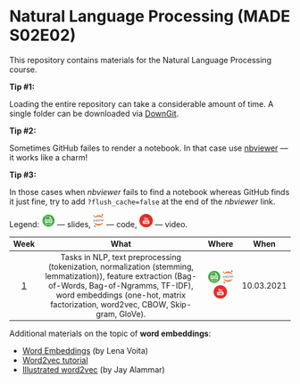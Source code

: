 # Natural Language Processing (MADE S02E02)
This repository contains materials for the Natural Language Processing course.

**Tip #1:**

Loading the entire repository can take a considerable amount of time. A single folder can be downloaded via [DownGit](https://downgit.github.io/).

**Tip #2:**

Sometimes GitHub failes to render a notebook. In that case use [nbviewer](https://nbviewer.jupyter.org/) — it works like a charm!

**Tip #3:**

In those cases when *nbviewer* fails to find a notebook whereas GitHub finds it just fine, try to add `?flush_cache=false` at the end of the *nbviewer* link.

Legend: ![](https://github.com/Illumaria/made-deep-learning/blob/master/icons/pdf.png) — slides, ![](https://github.com/Illumaria/made-deep-learning/blob/master/icons/jupyter.png) — code, ![](https://github.com/Illumaria/made-deep-learning/blob/master/icons/youtube.png) — video.

Week | What | Where | When
:--: | :--: | :---: | :--:
[1](https://data.mail.ru/curriculum/program/lesson/16177/) | Tasks in NLP, text preprocessing (tokenization, normalization (stemming, lemmatization)), feature extraction (Bag-of-Words, Bag-of-Ngramms, TF-IDF), word embeddings (one-hot, matrix factorization, word2vec, CBOW, Skip-gram, GloVe). | [![](https://github.com/Illumaria/made-deep-learning/blob/master/icons/pdf.png)](https://github.com/Illumaria/made-natural-language-processing/blob/master/01-word-embeddings/01_word_embeddings.pdf) [![](https://github.com/Illumaria/made-deep-learning/blob/master/icons/jupyter.png)](https://nbviewer.jupyter.org/github/Illumaria/made-natural-language-processing/blob/master/01-word-embeddings/01_word_embeddings.ipynb?flush_cache=false) [![](https://github.com/Illumaria/made-deep-learning/blob/master/icons/youtube.png)](https://youtu.be/UARNjbAF5x4) | 10.03.2021

Additional materials on the topic of **word embeddings**:
* [Word Embeddings](https://lena-voita.github.io/nlp_course/word_embeddings.html) (by Lena Voita)
* [Word2vec tutorial](http://mccormickml.com/2016/04/19/word2vec-tutorial-the-skip-gram-model/)
* [Illustrated word2vec](http://jalammar.github.io/illustrated-word2vec/) (by Jay Alammar)
